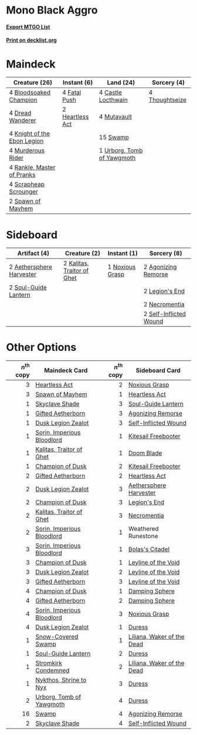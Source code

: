 # Mono Black Aggro

#### [Export MTGO List](../collection/Mono%20Black%20Aggro/Mono%20Black%20Aggro.txt)
#### [Print on decklist.org](http://decklist.org/?deckmain=4%09Bloodsoaked%20Champion%0A4%09Castle%20Locthwain%0A4%09Dread%20Wanderer%0A4%09Fatal%20Push%0A2%09Heartless%20Act%0A4%09Knight%20of%20the%20Ebon%20Legion%0A4%09Murderous%20Rider%0A4%09Mutavault%0A4%09Rankle,%20Master%20of%20Pranks%0A4%09Scrapheap%20Scrounger%0A2%09Spawn%20of%20Mayhem%0A15%09Swamp%0A4%09Thoughtseize%0A1%09Urborg,%20Tomb%20of%20Yawgmoth&deckside=2%09Aethersphere%20Harvester%0A2%09Agonizing%20Remorse%0A2%09Kalitas,%20Traitor%20of%20Ghet%0A2%09Legion's%20End%0A2%09Necromentia%0A1%09Noxious%20Grasp%0A2%09Self-Inflicted%20Wound%0A2%09Soul-Guide%20Lantern)
# Maindeck

|                                            Creature (26)                                             |                                       Instant (6)                                        |                                              Land (24)                                              |                                       Sorcery (4)                                       |
|------------------------------------------------------------------------------------------------------|------------------------------------------------------------------------------------------|-----------------------------------------------------------------------------------------------------|-----------------------------------------------------------------------------------------|
|4 [Bloodsoaked Champion](http://gatherer.wizards.com/Pages/Card/Details.aspx?multiverseid=386494)     |4 [Fatal Push](http://gatherer.wizards.com/Pages/Card/Details.aspx?multiverseid=423724)   |4 [Castle Locthwain](http://gatherer.wizards.com/Pages/Card/Details.aspx?multiverseid=473203)        |4 [Thoughtseize](http://gatherer.wizards.com/Pages/Card/Details.aspx?multiverseid=438676)|
|4 [Dread Wanderer](http://gatherer.wizards.com/Pages/Card/Details.aspx?multiverseid=426790)           |2 [Heartless Act](http://gatherer.wizards.com/Pages/Card/Details.aspx?multiverseid=479611)|4 [Mutavault](http://gatherer.wizards.com/Pages/Card/Details.aspx?multiverseid=370733)               |                                                                                         |
|4 [Knight of the Ebon Legion](http://gatherer.wizards.com/Pages/Card/Details.aspx?multiverseid=466859)|                                                                                          |15 [Swamp](http://gatherer.wizards.com/Pages/Card/Details.aspx?multiverseid=439858)                  |                                                                                         |
|4 [Murderous Rider](http://gatherer.wizards.com/Pages/Card/Details.aspx?multiverseid=473059)          |                                                                                          |1 [Urborg, Tomb of Yawgmoth](http://gatherer.wizards.com/Pages/Card/Details.aspx?multiverseid=383425)|                                                                                         |
|4 [Rankle, Master of Pranks](http://gatherer.wizards.com/Pages/Card/Details.aspx?multiverseid=473063) |                                                                                          |                                                                                                     |                                                                                         |
|4 [Scrapheap Scrounger](http://gatherer.wizards.com/Pages/Card/Details.aspx?multiverseid=417804)      |                                                                                          |                                                                                                     |                                                                                         |
|2 [Spawn of Mayhem](http://gatherer.wizards.com/Pages/Card/Details.aspx?multiverseid=457229)          |                                                                                          |                                                                                                     |                                                                                         |


# Sideboard

|                                           Artifact (4)                                            |                                            Creature (2)                                             |                                       Instant (1)                                        |                                           Sorcery (8)                                           |
|---------------------------------------------------------------------------------------------------|-----------------------------------------------------------------------------------------------------|------------------------------------------------------------------------------------------|-------------------------------------------------------------------------------------------------|
|2 [Aethersphere Harvester](http://gatherer.wizards.com/Pages/Card/Details.aspx?multiverseid=423809)|2 [Kalitas, Traitor of Ghet](http://gatherer.wizards.com/Pages/Card/Details.aspx?multiverseid=407596)|1 [Noxious Grasp](http://gatherer.wizards.com/Pages/Card/Details.aspx?multiverseid=466864)|2 [Agonizing Remorse](http://gatherer.wizards.com/Pages/Card/Details.aspx?multiverseid=476334)   |
|2 [Soul-Guide Lantern](http://gatherer.wizards.com/Pages/Card/Details.aspx?multiverseid=476488)    |                                                                                                     |                                                                                          |2 [Legion's End](http://gatherer.wizards.com/Pages/Card/Details.aspx?multiverseid=466860)        |
|                                                                                                   |                                                                                                     |                                                                                          |2 [Necromentia](http://gatherer.wizards.com/Pages/Card/Details.aspx?multiverseid=485439)         |
|                                                                                                   |                                                                                                     |                                                                                          |2 [Self-Inflicted Wound](http://gatherer.wizards.com/Pages/Card/Details.aspx?multiverseid=394686)|


# Other Options

|*n*<sup>th</sup> copy|                                            Maindeck Card                                            |*n*<sup>th</sup> copy|                                           Sideboard Card                                            |
|--------------------:|-----------------------------------------------------------------------------------------------------|--------------------:|-----------------------------------------------------------------------------------------------------|
|                    3|[Heartless Act](http://gatherer.wizards.com/Pages/Card/Details.aspx?multiverseid=479611)             |                    2|[Noxious Grasp](http://gatherer.wizards.com/Pages/Card/Details.aspx?multiverseid=466864)             |
|                    3|[Spawn of Mayhem](http://gatherer.wizards.com/Pages/Card/Details.aspx?multiverseid=457229)           |                    1|[Heartless Act](http://gatherer.wizards.com/Pages/Card/Details.aspx?multiverseid=479611)             |
|                    1|[Skyclave Shade](http://gatherer.wizards.com/Pages/Card/Details.aspx?multiverseid=491763)            |                    3|[Soul-Guide Lantern](http://gatherer.wizards.com/Pages/Card/Details.aspx?multiverseid=476488)        |
|                    1|[Gifted Aetherborn](http://gatherer.wizards.com/Pages/Card/Details.aspx?multiverseid=423728)         |                    3|[Agonizing Remorse](http://gatherer.wizards.com/Pages/Card/Details.aspx?multiverseid=476334)         |
|                    1|[Dusk Legion Zealot](http://gatherer.wizards.com/Pages/Card/Details.aspx?multiverseid=442078)        |                    3|[Self-Inflicted Wound](http://gatherer.wizards.com/Pages/Card/Details.aspx?multiverseid=394686)      |
|                    1|[Sorin, Imperious Bloodlord](http://gatherer.wizards.com/Pages/Card/Details.aspx?multiverseid=466869)|                    1|[Kitesail Freebooter](http://gatherer.wizards.com/Pages/Card/Details.aspx?multiverseid=435264)       |
|                    1|[Kalitas, Traitor of Ghet](http://gatherer.wizards.com/Pages/Card/Details.aspx?multiverseid=407596)  |                    1|[Doom Blade](http://gatherer.wizards.com/Pages/Card/Details.aspx?multiverseid=247322)                |
|                    1|[Champion of Dusk](http://gatherer.wizards.com/Pages/Card/Details.aspx?multiverseid=439721)          |                    2|[Kitesail Freebooter](http://gatherer.wizards.com/Pages/Card/Details.aspx?multiverseid=435264)       |
|                    2|[Gifted Aetherborn](http://gatherer.wizards.com/Pages/Card/Details.aspx?multiverseid=423728)         |                    2|[Heartless Act](http://gatherer.wizards.com/Pages/Card/Details.aspx?multiverseid=479611)             |
|                    2|[Dusk Legion Zealot](http://gatherer.wizards.com/Pages/Card/Details.aspx?multiverseid=442078)        |                    3|[Aethersphere Harvester](http://gatherer.wizards.com/Pages/Card/Details.aspx?multiverseid=423809)    |
|                    2|[Champion of Dusk](http://gatherer.wizards.com/Pages/Card/Details.aspx?multiverseid=439721)          |                    3|[Legion's End](http://gatherer.wizards.com/Pages/Card/Details.aspx?multiverseid=466860)              |
|                    2|[Kalitas, Traitor of Ghet](http://gatherer.wizards.com/Pages/Card/Details.aspx?multiverseid=407596)  |                    3|[Necromentia](http://gatherer.wizards.com/Pages/Card/Details.aspx?multiverseid=485439)               |
|                    2|[Sorin, Imperious Bloodlord](http://gatherer.wizards.com/Pages/Card/Details.aspx?multiverseid=466869)|                    1|Weathered Runestone                                                                                  |
|                    3|[Sorin, Imperious Bloodlord](http://gatherer.wizards.com/Pages/Card/Details.aspx?multiverseid=466869)|                    1|[Bolas's Citadel](http://gatherer.wizards.com/Pages/Card/Details.aspx?multiverseid=461006)           |
|                    3|[Champion of Dusk](http://gatherer.wizards.com/Pages/Card/Details.aspx?multiverseid=439721)          |                    1|[Leyline of the Void](http://gatherer.wizards.com/Pages/Card/Details.aspx?multiverseid=107682)       |
|                    3|[Dusk Legion Zealot](http://gatherer.wizards.com/Pages/Card/Details.aspx?multiverseid=442078)        |                    2|[Leyline of the Void](http://gatherer.wizards.com/Pages/Card/Details.aspx?multiverseid=107682)       |
|                    3|[Gifted Aetherborn](http://gatherer.wizards.com/Pages/Card/Details.aspx?multiverseid=423728)         |                    3|[Leyline of the Void](http://gatherer.wizards.com/Pages/Card/Details.aspx?multiverseid=107682)       |
|                    4|[Champion of Dusk](http://gatherer.wizards.com/Pages/Card/Details.aspx?multiverseid=439721)          |                    1|[Damping Sphere](http://gatherer.wizards.com/Pages/Card/Details.aspx?multiverseid=443101)            |
|                    4|[Gifted Aetherborn](http://gatherer.wizards.com/Pages/Card/Details.aspx?multiverseid=423728)         |                    2|[Damping Sphere](http://gatherer.wizards.com/Pages/Card/Details.aspx?multiverseid=443101)            |
|                    4|[Sorin, Imperious Bloodlord](http://gatherer.wizards.com/Pages/Card/Details.aspx?multiverseid=466869)|                    3|[Noxious Grasp](http://gatherer.wizards.com/Pages/Card/Details.aspx?multiverseid=466864)             |
|                    4|[Dusk Legion Zealot](http://gatherer.wizards.com/Pages/Card/Details.aspx?multiverseid=442078)        |                    1|[Duress](http://gatherer.wizards.com/Pages/Card/Details.aspx?multiverseid=14557)                     |
|                    1|[Snow-Covered Swamp](http://gatherer.wizards.com/Pages/Card/Details.aspx?multiverseid=121256)        |                    1|[Liliana, Waker of the Dead](http://gatherer.wizards.com/Pages/Card/Details.aspx?multiverseid=485431)|
|                    1|[Soul-Guide Lantern](http://gatherer.wizards.com/Pages/Card/Details.aspx?multiverseid=476488)        |                    2|[Duress](http://gatherer.wizards.com/Pages/Card/Details.aspx?multiverseid=14557)                     |
|                    1|[Stromkirk Condemned](http://gatherer.wizards.com/Pages/Card/Details.aspx?multiverseid=414402)       |                    2|[Liliana, Waker of the Dead](http://gatherer.wizards.com/Pages/Card/Details.aspx?multiverseid=485431)|
|                    1|[Nykthos, Shrine to Nyx](http://gatherer.wizards.com/Pages/Card/Details.aspx?multiverseid=373713)    |                    3|[Duress](http://gatherer.wizards.com/Pages/Card/Details.aspx?multiverseid=14557)                     |
|                    2|[Urborg, Tomb of Yawgmoth](http://gatherer.wizards.com/Pages/Card/Details.aspx?multiverseid=383425)  |                    4|[Duress](http://gatherer.wizards.com/Pages/Card/Details.aspx?multiverseid=14557)                     |
|                   16|[Swamp](http://gatherer.wizards.com/Pages/Card/Details.aspx?multiverseid=439858)                     |                    4|[Agonizing Remorse](http://gatherer.wizards.com/Pages/Card/Details.aspx?multiverseid=476334)         |
|                    2|[Skyclave Shade](http://gatherer.wizards.com/Pages/Card/Details.aspx?multiverseid=491763)            |                    4|[Self-Inflicted Wound](http://gatherer.wizards.com/Pages/Card/Details.aspx?multiverseid=394686)      |

